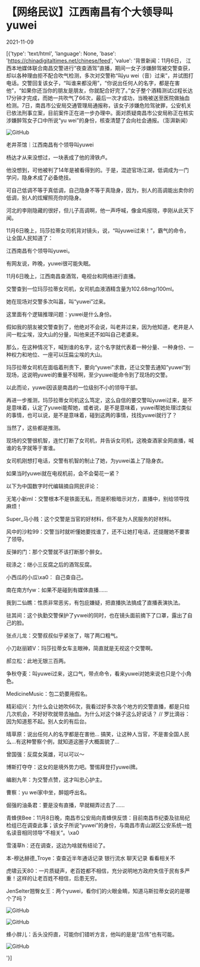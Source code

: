 # 【网络民议】江西南昌有个大领导叫yuwei

2021-11-09

[{'type': 'text/html', 'language': None, 'base': 'https://chinadigitaltimes.net/chinese/feed', 'value': '背景新闻：11月6日， 江西本地媒体联合南昌交警进行“夜查酒驾”直播，期间一女子涉嫌醉驾被交警查获，却以各种理由拒不配合吹气检测，多次对交警称“叫yu wei（音）过来”，并试图打电话。交警回复该女子，“叫谁来都没用”，“你说出任何人的名字，都是在害他”，“如果你还当你的朋友是朋友，你就配合好完了。”女子整个酒精测试过程长达17分钟才完成，而她一共吹气了66次，最后一次才成功，当晚被送至医院做抽血检测。7日，南昌市公安局交通管理局通报称，该女子涉嫌危险驾驶罪，公安机关已依法刑事立案，目前案件正在进一步办理中。面对质疑南昌市公安局称正在核实涉嫌醉驾女子口中所说“yu wei”的身份，核查清楚了会向社会通报。（澎湃新闻）

![GitHub](https://chinadigitaltimes.net/chinese/files/2021/11/image-1636454245068.png)





老井茶馆｜江西南昌有个领导叫yuwei

杨达才从来没想过，一块表成了他的滑铁卢。



他没想到，可他被判了14年是被看得到的。于是，混迹官场江湖，低调成为一门学问，隐身术成了必备绝技。

可自己低调不等于真低调，自己隐身不等于真隐身，因为，别人的高调能出卖你的低调，别人的炫耀照亮你的隐身。

河北的李刚隐藏的很好，但儿子高调啊，他一声呼喊，像金鸡报晓，李刚从此天下闻。

11月6日晚上，玛莎拉蒂女司机背对镜头，说，“叫yuwei过来！”，霸气的命令，让全国人民知道了：

江西南昌有个领导叫yuwei。

有网友说，昨晚，yuwei很可能失眠。

11月6日晚上，江西南昌查酒驾，电视台和网络进行直播。

交警查到一位玛莎拉蒂女司机，女司机血液酒精含量为102.68mg/100ml。

她在现场对交警多次叫嚣，叫“yuwei”过来。

这里面有个逻辑推理问题：yuwei是什么身份。

假如我的朋友被交警查到了，他绝对不会说，叫老井过来，因为他知道，老井是人间一粒尘埃，没大山的分量，叫他来还不如叫自己老婆来。

那么，在这种情况下，喊到谁的名字，这个名字就代表着一种分量、一种身份、一种权力和地位、一座可以压扁尘埃的大山。

玛莎拉蒂女司机在面临着刑责下，要向“yuwei&quot;求救，还让交警去通知”yuwei”到现场，这说明yuwei的重量不轻啊，至少yuwei能命令到了现场的交警。

以此而论，yuwei因该是南昌的一位级别不小的领导干部。

再进一步推测，玛莎拉蒂女司机这么笃定，这么自信的要交警叫yuwei过来，是不是意味着，认定了yuwei能帮她，或者说，是不是意味着，yuwei帮她处理过类似的事情，也可以说，是不是意味着，碰到这两的事情，找找yuwei就行了？

当然了，这些都是推测。

现场的交警很机智，连忙打断了女司机，并告诉女司机，这晚查酒家全网直播，喊谁的名字就等于害谁。

女司机刚想打电话，交警有机智的制止了她，为yuwei盖上了隐身衣。

如果当时yuwei就在电视机前，会不会菊花一紧？



以下为中国数字时代编辑摘自网民评论：



无笔小新ml：交警根本不是铁面无私，而是积极暗示对方，直播中，别给领导找麻烦！

Super_马小贱：这个交警是当官的好材料，但不是为人民服务的好材料。

风中的沙粒99：交警当时就听懂她要找谁了，还不让她打电话，还提醒她不要害了领导。

反弹的门：那个交警就不该打断那个醉女。

砚涤之：继小三反腐之后的酒驾反腐。

小西瓜的小瓜\xa0： 自己查自己。

南在南方fyw：如果不是碰到有媒体直播……

我到二仙瞧：性质非常恶劣，有包庇嫌疑，把直播执法搞成了直播表演执法。

驻其间：这个执勤交警保护了yvwei的同时，也在镜头面前摘下了口罩，露出了自己的脸。

张点儿龙：交警叔叔似乎紧张了，喘了两口粗气。

小刀赵丽颖V：玛莎拉蒂女车主眼神，简直就是无视这个交警啊。

郝立松：此地无银三百两。

争秋夺麦：叫yuwei过来，这口气，带点命令，看来yuwei对她来说也只是个小角色。

MedicineMusic：包二奶要用假名。

精彩绍兴：为什么会让她吹66次，我看过好多次各个地方的交警直播，都是只给几次机会，不好好吹就带去抽血。为什么对这个妹子这么好说话？ //   罗比滴谷：因为知道惹不起。别人女的有后台。

晴草原：说出任何人的名字都是在害他… 搞笑，让这种人当官，不是害全国人民么…有这种警察个例，就知道这圈子大概面貌了…

曾国强：反腐女英雄，可以可以～

博斯打夺夺：这女的是境外势力吧。警惕拜登打yuwei牌。

编剧九年：为交警点赞，这才叫忠心护主。

曹察：yu wei家中坐，醉姐呼出名。

倔强的油条君：要是没有直播，早就糊弄过去了……

青蜂侠Bee：11月8日晚，南昌市公安局向青蜂侠反馈：目前南昌市纪委及驻局纪检组已在调查此事；该女子所说“yuwei”的身份，与南昌市青山湖区公安系统一姓名读音相同领导“不相关”。\xa0

雪淺草h：还在调查，这边为啥就有结论了。

本-穆达赫德_Troye：查查近半年通话记录 银行流水 聊天记录  看看相关不

虎啸云天80：一片质疑声，老百姓都不相信，充分说明地方政府失信于民有多严重！这样的让老百姓不相信，后患无穷。

JenSelter翘臀女王：两个yuwei，看你们的火眼金睛，知道马斯拉蒂女说的是哪个了吗？

![GitHub](https://chinadigitaltimes.net/chinese/files/2021/11/image-1636453049441.png)

![GitHub](https://chinadigitaltimes.net/chinese/files/2021/11/image-1636453118291.png)

蜂小胖儿：舌头没捋直，可能你们错听方言，他叫的是是“吕伟”也有可能。

![GitHub](https://chinadigitaltimes.net/chinese/files/2021/11/image-1636453944560.png)

'}]